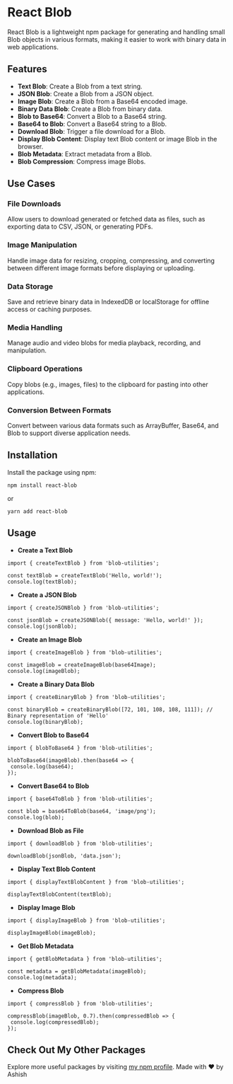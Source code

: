 # React Blob

React Blob is a lightweight npm package for generating and handling small Blob objects in various formats, making it easier to work with binary data in web applications.

## Features

- **Text Blob**: Create a Blob from a text string.
- **JSON Blob**: Create a Blob from a JSON object.
- **Image Blob**: Create a Blob from a Base64 encoded image.
- **Binary Data Blob**: Create a Blob from binary data.
- **Blob to Base64**: Convert a Blob to a Base64 string.
- **Base64 to Blob**: Convert a Base64 string to a Blob.
- **Download Blob**: Trigger a file download for a Blob.
- **Display Blob Content**: Display text Blob content or image Blob in the browser.
- **Blob Metadata**: Extract metadata from a Blob.
- **Blob Compression**: Compress image Blobs.

## Use Cases

### File Downloads

Allow users to download generated or fetched data as files, such as exporting data to CSV, JSON, or generating PDFs.

### Image Manipulation

Handle image data for resizing, cropping, compressing, and converting between different image formats before displaying or uploading.

### Data Storage

Save and retrieve binary data in IndexedDB or localStorage for offline access or caching purposes.

### Media Handling

Manage audio and video blobs for media playback, recording, and manipulation.

### Clipboard Operations

Copy blobs (e.g., images, files) to the clipboard for pasting into other applications.

### Conversion Between Formats

Convert between various data formats such as ArrayBuffer, Base64, and Blob to support diverse application needs.

## Installation

Install the package using npm:

```ssh
npm install react-blob
```

or

```ssh
yarn add react-blob
```

## Usage

- **Create a Text Blob**

```ssh
import { createTextBlob } from 'blob-utilities';

const textBlob = createTextBlob('Hello, world!');
console.log(textBlob);
```

- **Create a JSON Blob**

```ssh
import { createJSONBlob } from 'blob-utilities';

const jsonBlob = createJSONBlob({ message: 'Hello, world!' });
console.log(jsonBlob);
```

- **Create an Image Blob**

```ssh
import { createImageBlob } from 'blob-utilities';

const imageBlob = createImageBlob(base64Image);
console.log(imageBlob);
```

- **Create a Binary Data Blob**

```ssh
import { createBinaryBlob } from 'blob-utilities';

const binaryBlob = createBinaryBlob([72, 101, 108, 108, 111]); // Binary representation of 'Hello'
console.log(binaryBlob);
```

- **Convert Blob to Base64**

```ssh
import { blobToBase64 } from 'blob-utilities';

blobToBase64(imageBlob).then(base64 => {
 console.log(base64);
});
```

- **Convert Base64 to Blob**

```ssh
import { base64ToBlob } from 'blob-utilities';

const blob = base64ToBlob(base64, 'image/png');
console.log(blob);
```

- **Download Blob as File**

```ssh
import { downloadBlob } from 'blob-utilities';

downloadBlob(jsonBlob, 'data.json');
```

- **Display Text Blob Content**

```ssh
import { displayTextBlobContent } from 'blob-utilities';

displayTextBlobContent(textBlob);

```

- **Display Image Blob**

```ssh
import { displayImageBlob } from 'blob-utilities';

displayImageBlob(imageBlob);

```

- **Get Blob Metadata**

```ssh
import { getBlobMetadata } from 'blob-utilities';

const metadata = getBlobMetadata(imageBlob);
console.log(metadata);

```

- **Compress Blob**

```ssh
import { compressBlob } from 'blob-utilities';

compressBlob(imageBlob, 0.7).then(compressedBlob => {
 console.log(compressedBlob);
});
```

## Check Out My Other Packages

Explore more useful packages by visiting [my npm profile](https://www.npmjs.com/~iashish.99). Made with ❤️ by Ashish
